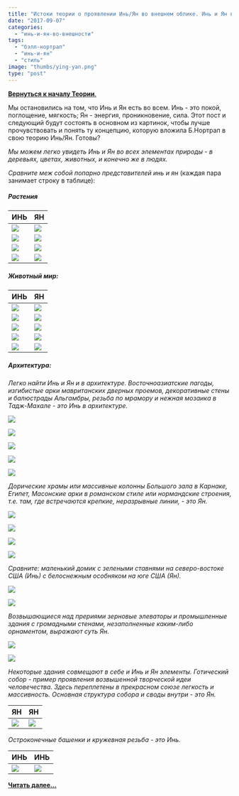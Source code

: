```yaml
---
title: "Истоки теории о проявлении Инь/Ян во внешнем облике. Инь и Ян в окружающем нас мире. ч.1"
date: "2017-09-07"
categories:
  - "инь-и-ян-во-внешности"
tags:
  - "бэлл-нортрап"
  - "инь-и-ян"
  - "стиль"
image: "thumbs/ying-yan.png"
type: "post"
---
```


[**Вернуться к началу Теории**.](../2017-09-05-истоки-теории-о-проявлении-иньян-во-вн)

Мы остановились на том, что Инь и Ян есть во всем. Инь - это покой, поглощение,
мягкость; Ян - энергия, проникновение, сила. Этот пост и следующий будут
состоять в основном из картинок, чтобы лучше прочувствовать и понять ту
концепцию, которую вложила Б.Нортрап в свою теорию Инь/Ян. Готовы?

_Мы можем легко увидеть Инь и Ян во всех элементах природы - в деревьях, цветах,
животных, и конечно же в людях._

_Сравните меж собой попарно представителей инь и ян_ (каждая пара занимает
строку в таблице):

##### **Растения**

| ИНЬ                                              | ЯН                                        |
|:-------------------------------------------------|:------------------------------------------|
| ![](./images/Ландыш.jpg)               | ![](./images/калла.jpg)         |
| ![](./images/daisy-ﬁeld.jpg)           | ![](./images/sunflower.jpg)     |
| ![](./images/silver-birch-tree.jpg)    | ![](./images/gnarled-oak.jpg)   |
| ![](./images/graceful-willow-tree.png) | ![](./images/towering-pine.jpg) |

##### Животный мир:

| ИНЬ                                            | ЯН                                                |
|:-----------------------------------------------|:--------------------------------------------------|
| ![](./images/the-deer.jpg)           | ![](./images/elephant.jpg)              |
| ![](./images/race-horse.jpg)         | ![](./images/ox.jpg)                    |
| ![](./images/fox-terrier.jpg)        | ![](./images/Great-Dane.jpg)            |
| ![](./images/diminutive-Pekines.jpg) | ![](./images/shepherd-dog-471x1024.jpg) |
| ![](./images/panther.jpg)            | ![](./images/lion.jpg)                  |


##### **Архитектура:**

_Легко найти Инь и Ян и в архитектуре. Восточноазиатские пагоды, изгибистые арки
мавританских дверных проемов, декоративные стены и балюстрады Альгамбры, резьба
по мрамору и нежная мозаика в Тадж-Махале - это Инь в архитектуре._

![](./images/Oriental-pagoda.jpg)

![](./images/cusped-arches-of-Moorish-doorways.jpg)

![](./images/Альгамбра-стены.jpg)

![](./images/Taj-Mahal-carving-768x1024.jpg)

![](./images/mosaic.jpg)

_Дорические храмы или массивные колонны Большого зала в Карнаке, Египет,
Масонские арки в романском стиле или нормандские строения, т.е. там, где
встречаются крепкие, неразрывные линии, - это Ян._

![](./images/early-Doric-temples.jpg)

![](./images/Great-Hall-at-Karnak-683x1024.jpg)

![](./images/masonry-arches-of-Romanesque.jpg)

![](./images/Norman-building.jpg)

_Сравните: маленький домик с зелеными ставнями на северо-востоке США (Инь) с
белоснежным особняком на юге США (Ян)._

![](./images/cottages.jpg)

![](./images/Georgian-mansions.jpg)

_Возвышающиеся над прериями зерновые элеваторы и промышленные здания с
громадными стенами, незаполненные каким-либо орнаментом, выражают суть Ян._

![](./images/grain-elevators.jpg)

![](./images/industrial-buildings-1024x689.jpg)

_Некоторые здания совмещают в себе и Инь и Ян элементы. Готический собор -
пример проявления возвышенной творческой идеи человечества. Здесь переплетены в
прекрасном союзе легкость и массивность. Основная структура собора и своды
внутри - это Ян._

| ЯН                                                      | ЯН                                          |
|:--------------------------------------------------------|:--------------------------------------------|
| ![](./images/towering-structure-660x1024.jpg) | ![](./images/vaulted-heights.jpg) |

_Остроконечные башенки и кружевная резьба - это Инь._

| ИНЬ                                    | ИНЬ                                |
|:---------------------------------------|:-----------------------------------|
| ![](./images/pinnacles1.jpg) | ![](./images/резьба.jpg) |

[**Читать далее...**](../2017-09-09-инь-и-ян-в-окружающем-нас-мире-ч-2)
